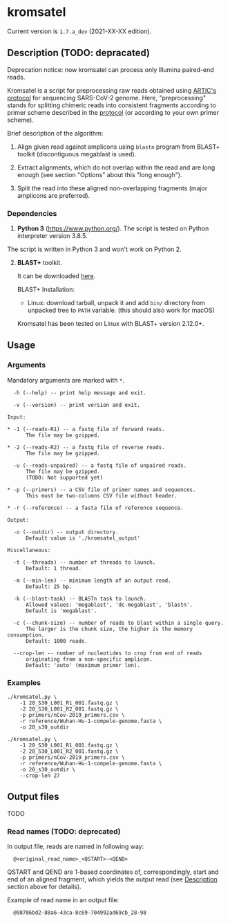 # kromsatel

Current version is `1.7.a_dev` (2021-XX-XX edition).

## Description (TODO: depracated)

Deprecation notice: now kromsatel can process only Illumina paired-end reads.

Kromsatel is a script for preprocessing raw reads obtained using [ARTIC's protocol](https://artic.network/ncov-2019) for sequencing SARS-CoV-2 genome. Here, "preprocessing" stands for splitting chimeric reads into consistent fragments according to primer scheme described in the [protocol](https://artic.network/ncov-2019) (or according to your own primer scheme).

Brief description of the algorithm:

1. Align given read against amplicons using `blastn` program from BLAST+ toolkit (discontiguous megablast is used).

2. Extract alignments, which do not overlap within the read and are long enough (see section "Options" about this "long enough").

3. Split the read into these aligned non-overlapping fragments (major amplicons are preferred).

### Dependencies

1. **Python 3** (https://www.python.org/). The script is tested on Python interpreter version 3.8.5.

  The script is written in Python 3 and won't work on Python 2.

2. **BLAST+** toolkit.

   It can be downloaded [here](http://ftp.ncbi.nlm.nih.gov/blast/executables/blast+/LATEST/).

   BLAST+ Installation:

   - Linux: download tarball, unpack it and add `bin/` directory from unpacked tree to `PATH` variable.
     (this should also work for macOS)

   Kromsatel has been tested on Linux with BLAST+ version 2.12.0+.

## Usage

### Arguments

Mandatory arguments are marked with `*`.

```
  -h (--help) -- print help message and exit.

  -v (--version) -- print version and exit.

Input:

* -1 (--reads-R1) -- a fastq file of forward reads.
      The file may be gzipped.

* -2 (--reads-R2) -- a fastq file of reverse reads.
      The file may be gzipped.

  -u (--reads-unpaired) -- a fastq file of unpaired reads.
      The file may be gzipped.
      (TODO: Not supported yet)

* -p (--primers) -- a CSV file of primer names and sequences.
      This must be two-columns CSV file without header.

* -r (--reference) -- a fasta file of reference sequence.

Output:

  -o (--outdir) -- output directory.
      Default value is './kromsatel_output'

Miscellaneous:

  -t (--threads) -- number of threads to launch.
      Default: 1 thread.

  -m (--min-len) -- minimum length of an output read.
      Default: 25 bp.

  -k (--blast-task) -- BLASTn task to launch.
      Allowed values: 'megablast', 'dc-megablast', 'blastn'.
      Default is 'megablast'.

  -c (--chunk-size) -- number of reads to blast within a single query.
      The larger is the chunk size, the higher is the memory consumption.
      Default: 1000 reads.

  --crop-len -- number of nucleotides to crop from end of reads
      originating from a non-specific amplicon.
      Default: 'auto' (maximum primer len).
```

### Examples
```
./kromsatel.py \
    -1 20_S30_L001_R1_001.fastq.gz \
    -2 20_S30_L001_R2_001.fastq.gz \
    -p primers/nCov-2019_primers.csv \
    -r reference/Wuhan-Hu-1-compele-genome.fasta \
    -o 20_s30_outdir
```

```
./kromsatel.py \
    -1 20_S30_L001_R1_001.fastq.gz \
    -2 20_S30_L001_R2_001.fastq.gz \
    -p primers/nCov-2019_primers.csv \
    -r reference/Wuhan-Hu-1-compele-genome.fasta \
    -o 20_s30_outdir \
    --crop-len 27
```

## Output files

TODO

### Read names (TODO: deprecated)

In output file, reads are named in following way:

```
  @<original_read_name>_<QSTART>-<QEND>
```

QSTART and QEND are 1-based coordinates of, correspondingly, start and end of an aligned fragment, which yields the output read (see [Description](#Description) section above for details).

Example of read name in an output file:
```
  @98786bd2-88a6-43ca-8c69-704992ad69cb_28-98
```
